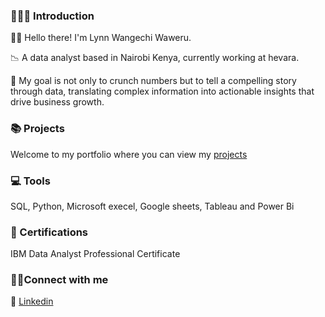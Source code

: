 <h3>🙋🏾‍♀️ Introduction</h3>

👋🏾 Hello there! I'm Lynn Wangechi Waweru.

📉 A data analyst based in Nairobi Kenya, currently working at hevara.

💼 My goal is not only to crunch numbers but to tell a compelling story through data, translating complex information into actionable insights that drive business growth.


<h3>📚 Projects</h3>

Welcome to my portfolio where you can view my [projects](https://github.com/Wangechi-waweru/Portfolio/blob/main/README.md)


<h3>💻 Tools</h3>

SQL, Python, Microsoft execel, Google sheets, Tableau and Power Bi


<h3>📜 Certifications</h3> 

IBM Data Analyst Professional Certificate


<h3>🤝🏾Connect with me</h3>

📩 [Linkedin](https://www.linkedin.com/in/wangechi-waweru-8497881a2/)



